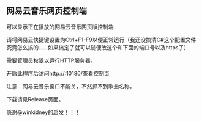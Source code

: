 网易云音乐网页控制端
--------------------------------

可以显示正在播放的网易云音乐网页版控制端

请将网易云快捷键设置为Ctrl+F1-F9以便正常运行（我还没搞清C#这个配置文件究竟怎么搞的……如果搞定了就可以随便改这个和下面的端口号以及https了）

需要管理员权限以运行HTTP服务器。

开启此程序后访问http://<IP>:10180/查看控制页

注意：网易云音乐窗口不能关，不然抓不到歌曲名称。

下载请见Release页面。

感谢@winkidney的启发！！！